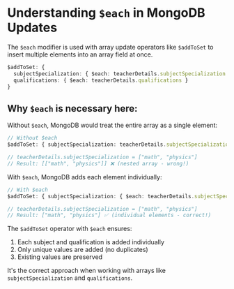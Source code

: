 # Understanding `$each` in MongoDB Updates

The `$each` modifier is used with array update operators like `$addToSet` to insert multiple elements into an array field at once.

```typescript
$addToSet: {
  subjectSpecialization: { $each: teacherDetails.subjectSpecialization },
  qualifications: { $each: teacherDetails.qualifications }
}
```

## Why `$each` is necessary here:

Without `$each`, MongoDB would treat the entire array as a single element:

```typescript
// Without $each
$addToSet: { subjectSpecialization: teacherDetails.subjectSpecialization }

// teacherDetails.subjectSpecialization = ["math", "physics"]
// Result: [["math", "physics"]] ❌ (nested array - wrong!)
```

With `$each`, MongoDB adds each element individually:

```typescript
// With $each
$addToSet: { subjectSpecialization: { $each: teacherDetails.subjectSpecialization } }

// teacherDetails.subjectSpecialization = ["math", "physics"]
// Result: ["math", "physics"] ✅ (individual elements - correct!)
```

The `$addToSet` operator with `$each` ensures:
1. Each subject and qualification is added individually
2. Only unique values are added (no duplicates)
3. Existing values are preserved

It's the correct approach when working with arrays like `subjectSpecialization` and `qualifications`.